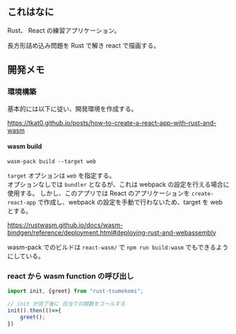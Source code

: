 ## これはなに
Rust、 React の練習アプリケーション。

長方形詰め込み問題を Rust で解き react で描画する。

## 開発メモ

### 環境構築

基本的には以下に従い、開発環境を作成する。

https://tkat0.github.io/posts/how-to-create-a-react-app-with-rust-and-wasm

#### wasm build

```
wasm-pack build --target web
```

`target` オプションは `web` を指定する。  
オプションなしでは `bundler` となるが、これは webpack の設定を行える場合に使用する。
しかし、このアプリでは React のアプリケーションを `create-react-app` で作成し、webpack の設定を手動で行わないため、target を web とする。

https://rustwasm.github.io/docs/wasm-bindgen/reference/deployment.html#deploying-rust-and-webassembly

wasm-pack でのビルドは `react-wasm/` で `npm run build:wasm` でもできるようにしている。

### react から wasm function の呼び出し

```js
import init, {greet} from "rust-tsumekomi";

// init が完了後に 目当ての関数をコールする
init().then(()=>{
    greet();
})
```